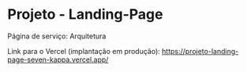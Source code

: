 # Projeto - Landing-Page
Página de serviço: Arquitetura 

Link para o Vercel (implantação em produção): https://projeto-landing-page-seven-kappa.vercel.app/
